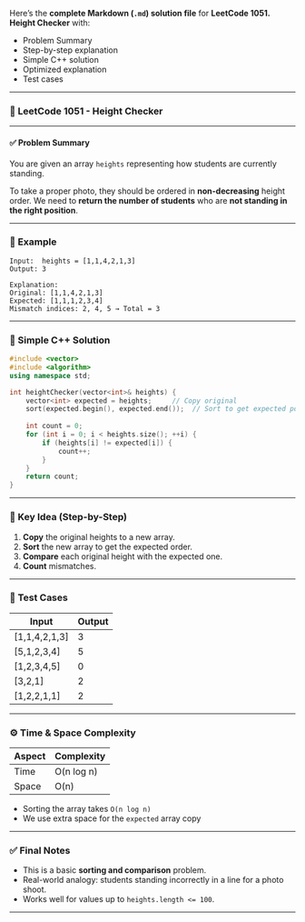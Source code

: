 Here’s the **complete Markdown (`.md`) solution file** for **LeetCode 1051. Height Checker** with:

* Problem Summary
* Step-by-step explanation
* Simple C++ solution
* Optimized explanation
* Test cases

---

### 📘 LeetCode 1051 - Height Checker

---

#### ✅ Problem Summary

You are given an array `heights` representing how students are currently standing.

To take a proper photo, they should be ordered in **non-decreasing** height order.
We need to **return the number of students** who are **not standing in the right position**.

---

### 🔸 Example

```text
Input:  heights = [1,1,4,2,1,3]
Output: 3

Explanation:
Original: [1,1,4,2,1,3]
Expected: [1,1,1,2,3,4]
Mismatch indices: 2, 4, 5 → Total = 3
```

---

### 🔰 Simple C++ Solution

```cpp
#include <vector>
#include <algorithm>
using namespace std;

int heightChecker(vector<int>& heights) {
    vector<int> expected = heights;     // Copy original
    sort(expected.begin(), expected.end());  // Sort to get expected positions
    
    int count = 0;
    for (int i = 0; i < heights.size(); ++i) {
        if (heights[i] != expected[i]) {
            count++;
        }
    }
    return count;
}
```

---

### 🧠 Key Idea (Step-by-Step)

1. **Copy** the original heights to a new array.
2. **Sort** the new array to get the expected order.
3. **Compare** each original height with the expected one.
4. **Count** mismatches.

---

### 🧪 Test Cases

| Input          | Output |
| -------------- | ------ |
| \[1,1,4,2,1,3] | 3      |
| \[5,1,2,3,4]   | 5      |
| \[1,2,3,4,5]   | 0      |
| \[3,2,1]       | 2      |
| \[1,2,2,1,1]   | 2      |

---

### ⚙️ Time & Space Complexity

| Aspect | Complexity |
| ------ | ---------- |
| Time   | O(n log n) |
| Space  | O(n)       |

* Sorting the array takes `O(n log n)`
* We use extra space for the `expected` array copy

---

### ✅ Final Notes

* This is a basic **sorting and comparison** problem.
* Real-world analogy: students standing incorrectly in a line for a photo shoot.
* Works well for values up to `heights.length <= 100`.

---
